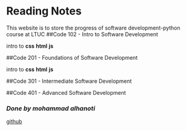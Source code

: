 # Reading Notes
This website is to store the progress of software development-python course at LTUC
##Code 102 - Intro to Software Development

intro to __css__ __html__ __js__

##Code 201 - Foundations of Software Development

intro to __css__ __html__ __js__

##Code 301 - Intermediate Software Development



##Code 401 - Advanced Software Development



### ***Done by mohammad alhanoti***
[github](https://github.com/MohdHanoti)
